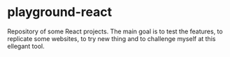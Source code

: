 # playground-react

Repository of some React projects. The main goal is to test the features, to replicate some websites, to try new thing and to challenge myself at this ellegant tool.
